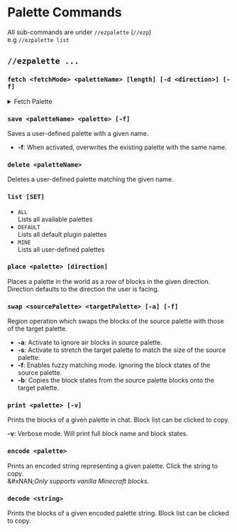 # Palette Commands

All sub-commands are under `//ezpalette` (`//ezp`)\
e.g `//ezpalette list`

## `//ezpalette ...`

### `fetch <fetchMode> <paletteName> [length] [-d <direction>] [-f]`

<details>

<summary>Fetch Palette</summary>

Saves a user-defined palette with a given name.

* **Fetch Mode**: From where to fetch the palette blocks:
  * **`WORLD`**
    * Takes the blocks from the player's position
  * **`SELECTION`**
    * Takes the blocks from the player's selection
    * Selection must be 1x1xN in size, where N is the desired palette length
  * **`HOTBAR`**
    * Takes blocks from the player's hotbar
    * Ignores items and uses default block properties
* **Length** (Default: 0): How many block to fecth. A length of 0 (default) will fetch blocks until air is reached.
* **-d** (Default: me): The direction to fetch in. Defaults to the direction the user is facing.
* **-f**: When activated, overwrites the existing palette with the same name.

<img src="../.gitbook/assets/ezp_fetch.gif" alt="" data-size="original">

</details>

### `save <paletteName> <palette> [-f]`

Saves a user-defined palette with a given name.

* **-f**: When activated, overwrites the existing palette with the same name.

### `delete <paletteName>`

Deletes a user-defined palette matching the given name.

### `list [SET]`

* `ALL`\
  Lists all available palettes
* `DEFAULT`\
  Lists all default plugin palettes
* `MINE`\
  Lists all user-defined palettes

### `place <palette> [direction]`

Places a palette in the world as a row of blocks in the given direction.\
Direction defaults to the direction the user is facing.

### `swap <sourcePalette> <targetPalette> [-a] [-f]`

Region operation which swaps the blocks of the source palette with those of the target palette.

* **-a**: Activate to ignore air blocks in source palette.
* **-s**: Activate to stretch the target palette to match the size of the source palette.
* **-f**: Enables fuzzy matching mode. Ignoring the block states of the source palette.
* **-b**: Copies the block states from the source palette blocks onto the target palette.

### `print <palette> [-v]`

Prints the blocks of a given palette in chat. Block list can be clicked to copy.

**-v**: Verbose mode. Will print full block name and block states.

### `encode <palette>`

Prints an encoded string representing a given palette. Click the string to copy.\
&#xNAN;_&#x4F;nly supports vanilla Minecraft blocks._

### `decode <string>`

Prints the blocks of a given encoded palette string. Block list can be clicked to copy.
